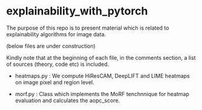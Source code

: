 # explainability_with_pytorch

The purpose of this repo is to present material which is related to explainability algorithms for image data.

(below files are under construction)

Kindly note that at the beginning of each file, in the comments section, a list of sources (theory, code etc) is included.

- heatmaps.py : We compute HiResCAM, DeepLIFT and LIME heatmaps on image pixel and region level.

- morf.py : Class which implements the MoRF tenchnnique for heatmap evaluation and calculates the aopc_score.
